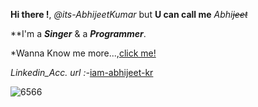 **Hi there !**, *@its-AbhijeetKumar* but **U can call me** *Abhi~~jeet~~*

**I'm a **_Singer_** & a **_Programmer_**.

*Wanna Know me more...,[click me!](https://github.com/its-AbhijeetKumar/its-AbhijeetKumar/files/7156469/Resume_Olivee1.pdf)

*Linkedin_Acc. url :-*[iam-abhijeet-kr](www.linkedin.com/in/iam-abhijeet-kr)

![6566](https://user-images.githubusercontent.com/79626965/133138729-ad132203-c154-4405-9633-ce6cd7baf9ae.gif)
